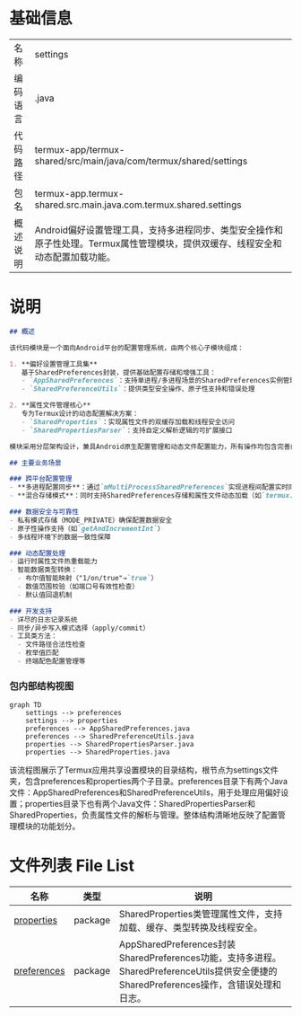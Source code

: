 # 基础信息

|      |      |
|------|------|
| 名称 | settings |
| 编码语言 | .java |
| 代码路径 | termux-app/termux-shared/src/main/java/com/termux/shared/settings |
| 包名 | termux-app.termux-shared.src.main.java.com.termux.shared.settings |
| 概述说明 | Android偏好设置管理工具，支持多进程同步、类型安全操作和原子性处理。Termux属性管理模块，提供双缓存、线程安全和动态配置加载功能。 |

# 说明

```markdown
## 概述

该代码模块是一个面向Android平台的配置管理系统，由两个核心子模块组成：

1. **偏好设置管理工具集**  
   基于SharedPreferences封装，提供基础配置存储和增强工具：
   - `AppSharedPreferences`：支持单进程/多进程场景的SharedPreferences实例管理
   - `SharedPreferenceUtils`：提供类型安全操作、原子性支持和错误处理

2. **属性文件管理核心**  
   专为Termux设计的动态配置解决方案：
   - `SharedProperties`：实现属性文件的双缓存加载和线程安全访问
   - `SharedPropertiesParser`：支持自定义解析逻辑的可扩展接口

模块采用分层架构设计，兼具Android原生配置管理和动态文件配置能力，所有操作均包含完善的错误处理、日志记录和线程安全机制。

## 主要业务场景

### 跨平台配置管理
- **多进程配置同步**：通过`mMultiProcessSharedPreferences`实现进程间配置实时同步
- **混合存储模式**：同时支持SharedPreferences存储和属性文件动态加载（如`termux.properties`）

### 数据安全与可靠性
- 私有模式存储（MODE_PRIVATE）确保配置数据安全
- 原子性操作支持（如`getAndIncrementInt`）
- 多线程环境下的数据一致性保障

### 动态配置处理
- 运行时属性文件热重载能力
- 智能数据类型转换：
  - 布尔值智能映射（"1/on/true"→`true`）
  - 数值范围校验（如端口号有效性检查）
  - 默认值回退机制

### 开发支持
- 详尽的日志记录系统
- 同步/异步写入模式选择（apply/commit）
- 工具类方法：
  - 文件路径合法性检查
  - 枚举值匹配
  - 终端配色配置管理等
```


### 包内部结构视图

```mermaid
graph TD
    settings --> preferences
    settings --> properties
    preferences --> AppSharedPreferences.java
    preferences --> SharedPreferenceUtils.java
    properties --> SharedPropertiesParser.java
    properties --> SharedProperties.java
```

该流程图展示了Termux应用共享设置模块的目录结构，根节点为settings文件夹，包含preferences和properties两个子目录。preferences目录下有两个Java文件：AppSharedPreferences和SharedPreferenceUtils，用于处理应用偏好设置；properties目录下也有两个Java文件：SharedPropertiesParser和SharedProperties，负责属性文件的解析与管理。整体结构清晰地反映了配置管理模块的功能划分。

# 文件列表 File List

| 名称   | 类型  | 说明 |
|-------|------|-------------|
| [properties](properties/_module.md) | package | SharedProperties类管理属性文件，支持加载、缓存、类型转换及线程安全。 |
| [preferences](preferences/_module.md) | package | AppSharedPreferences封装SharedPreferences功能，支持多进程。SharedPreferenceUtils提供安全便捷的SharedPreferences操作，含错误处理和日志。 |


